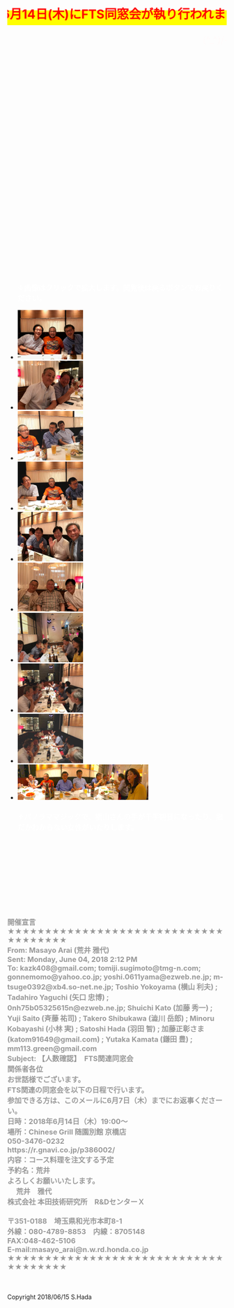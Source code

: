 
<html lang="ja">
 <head>
  <meta charset="utf-8" />

<style type="text/css">
  p {
color: #fffafa;
font-size: 1.5em;
 }
<!--
 .red {color:#ff0000;}
 .grey {color:#999999;}
 .yellow {color:#ff0000; background:#ffff00;}
 .blue {color:#0000ff;}
 .white {color:#ffffff; blinking;}
 .waku {border:2px dotted #99cc66;
　　　　　　line-height: 200%;
　　　　　　padding: 10px;}
 -->
 #preview{
	position: relative;
	border: 3px solid #333;
	background: #444;
	padding: 5px;
	display: none;
	color: #FFF;
	text-align: center;
}
    body { background: url(https://torokoid.github.io/fts/20180614_01.JPG) repeat-y top center fixed;  background-size:contain; "} 
   </style> 
</head>
<body>
<h1><span class="yellow"><marquee behavior="alternate">!!! 2018年6月14日(木)にFTS同窓会が執り行われました !!!</marquee></span></h1>
<p align="right"><marquee direction="right" scrollamount="20" width="30%">(^_^)/~hada</marquee></p>
<br><br><br><br><br><br><br><br><br><br><br><br><br><br><br><br><br><br><br><br><br><br><br><br><br><br><br><br><br>
 <ul>
	 <h3><span class="white">↓画像はクリックで拡大します。閲覧後は戻るボタンでお戻りください。</span></h3>
<li><a href="20180614_05.jpg" class="preview"><img src="20180614_05.jpg" alt="サンプル画像" width="150" /></a></li>
<li><a href="20180614_03.jpg" class="preview"><img src="20180614_03.jpg" alt="サンプル画像" width="150" /></a></li>
<li><a href="20180614_04.jpg" class="preview"><img src="20180614_04.jpg" alt="サンプル画像" width="150" /></a></li>
<li><a href="20180614_02.jpg" class="preview"><img src="20180614_02.jpg" alt="サンプル画像" width="150" /></a></li>
<li><a href="20180614_06.jpg" class="preview"><img src="20180614_06.jpg" alt="サンプル画像" width="150" /></a></li>
<li><a href="20180614_07.jpg" class="preview"><img src="20180614_07.jpg" alt="サンプル画像" width="150" /></a></li>
<li><a href="20180614_08.jpg" class="preview"><img src="20180614_08.jpg" alt="サンプル画像" width="150" /></a></li>
<li><a href="20180614_09.jpg" class="preview"><img src="20180614_09.jpg" alt="サンプル画像" width="150" /></a></li>
<li><a href="20180614_10.jpg" class="preview"><img src="20180614_10.jpg" alt="サンプル画像" width="150" /></a></li>
<li><a href="20180614_11.JPG" class="preview"><img src="20180614_11.JPG" alt="サンプル画像" width="300" /></a></li>
	<h3><span class="white">↑パノラママジックで、横山さんの手が千手観音になったり、誰だかわからない女性がいたりします。</span></h3>
</ul>
<br><br><br><br><br><br><br><br><br>
<h3><span class="grey">開催宣言<br>
★★★★★★★★★★★★★★★★★★★★★★★★★★★★★★★★★★★★★<br>
From: Masayo Arai (荒井 雅代)<br>
Sent: Monday, June 04, 2018 2:12 PM<br>
To: kazk408@gmail.com; tomiji.sugimoto@tmg-n.com; gonnemomo@yahoo.co.jp; yoshi.0611yama@ezweb.ne.jp; m-tsuge0392@xb4.so-net.ne.jp; Toshio Yokoyama (横山 利夫) <Toshio_Yokoyama@n.t.rd.honda.co.jp>; Tadahiro Yaguchi (矢口 忠博) <tadahiro_yaguchi@n.w.rd.honda.co.jp>; 0nh75b05325615n@ezweb.ne.jp; Shuichi Kato (加藤 秀一) <shuichi.kato@mail.a.rd.honda.co.jp>; Yuji Saito (斉藤 祐司) <yuji_saito@n.w.rd.honda.co.jp>; Takero Shibukawa (澁川 岳郎) <takero_shibukawa@n.w.rd.honda.co.jp>; Minoru Kobayashi (小林 実) <minoru_kobayashi@n.t.rd.honda.co.jp>; Satoshi Hada (羽田 智) <satoshi_hada@n.t.rd.honda.co.jp>; 加藤正彰さま (katom91649@gmail.com) <katom91649@gmail.com>; Yutaka Kamata (鎌田 豊) <Yutaka_Kamata@n.t.rd.honda.co.jp>; mm113.green@gmail.com<br>
Subject: 【人数確認】　FTS関連同窓会　<br>
関係者各位<br>
お世話様でございます。<br>
FTS関連の同窓会を以下の日程で行います。<br>
参加できる方は、このメールに6月7日（木）までにお返事くださーい。<br>
日時：2018年6月14日（木）19:00～<br>
場所：Chinese Grill 随園別館 京橋店<br>
        050-3476-0232<br>
        https://r.gnavi.co.jp/p386002/<br>
内容：コース料理を注文する予定<br>
予約名：荒井<br>
よろしくお願いいたします。<br>　
荒井　雅代<br>
株式会社 本田技術研究所　R&DセンターＸ<br>
<br>
〒351-0188　埼玉県和光市本町8-1<br>
外線：080-4789-8853　内線：8705148<br>
FAX:048-462-5106<br>
E-mail:masayo_arai@n.w.rd.honda.co.jp<br>
★★★★★★★★★★★★★★★★★★★★★★★★★★★★★★★★★★★★★<br></span></h3>

  </body>
</html>
<br><br>

<!-- フッタ -->
 <footer>
 Copyright 2018/06/15 S.Hada
 </footer>
